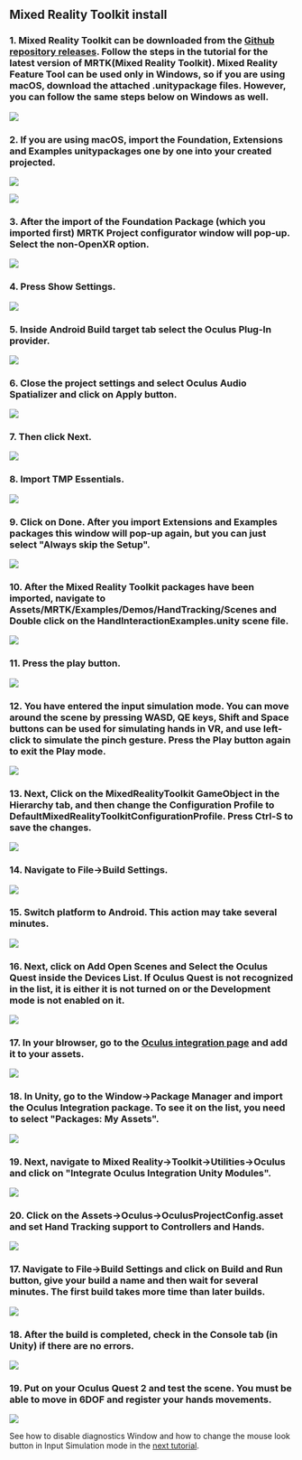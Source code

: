 ## Mixed Reality Toolkit install

### 1. Mixed Reality Toolkit can be downloaded from the [Github repository releases](https://github.com/microsoft/MixedRealityToolkit-Unity/releases). Follow the steps in the tutorial for the latest version of MRTK(Mixed Reality Toolkit). Mixed Reality Feature Tool can be used only in Windows, so if you are using macOS, download the attached .unitypackage files. However, you can follow the same steps below on Windows as well.
![](https://github.com/FedorIvachev/IoThingsLab-ReadmeFiles/blob/master/Tutorials/NUIX-Setup-Pictures/MRTK-Setup-1.png)

### 2. If you are using macOS, import the Foundation, Extensions and Examples unitypackages one by one into your created projected.
![](https://github.com/FedorIvachev/IoThingsLab-ReadmeFiles/blob/master/Tutorials/NUIX-Setup-Pictures/MRTK-Setup-2.png)

![](https://github.com/FedorIvachev/IoThingsLab-ReadmeFiles/blob/master/Tutorials/NUIX-Setup-Pictures/MRTK-Setup-3.png)

### 3. After the import of the Foundation Package (which you imported first) MRTK Project configurator window will pop-up. Select the non-OpenXR option.
![](https://github.com/FedorIvachev/IoThingsLab-ReadmeFiles/blob/master/Tutorials/NUIX-Setup-Pictures/MRTK-Setup-4.png)

### 4. Press Show Settings.
![](https://github.com/FedorIvachev/IoThingsLab-ReadmeFiles/blob/master/Tutorials/NUIX-Setup-Pictures/MRTK-Setup-5.png)

### 5. Inside Android Build target tab select the Oculus Plug-In provider.
![](https://github.com/FedorIvachev/IoThingsLab-ReadmeFiles/blob/master/Tutorials/NUIX-Setup-Pictures/MRTK-Setup-6.png)

### 6. Close the project settings and select Oculus Audio Spatializer and click on Apply button.
![](https://github.com/FedorIvachev/IoThingsLab-ReadmeFiles/blob/master/Tutorials/NUIX-Setup-Pictures/MRTK-Setup-7.png)

### 7. Then click Next.
![](https://github.com/FedorIvachev/IoThingsLab-ReadmeFiles/blob/master/Tutorials/NUIX-Setup-Pictures/MRTK-Setup-8.png)

### 8. Import TMP Essentials.
![](https://github.com/FedorIvachev/IoThingsLab-ReadmeFiles/blob/master/Tutorials/NUIX-Setup-Pictures/MRTK-Setup-9.png)

### 9. Click on Done. After you import Extensions and Examples packages this window will pop-up again, but you can just select "Always skip the Setup".
![](https://github.com/FedorIvachev/IoThingsLab-ReadmeFiles/blob/master/Tutorials/NUIX-Setup-Pictures/MRTK-Setup-10.png)

### 10. After the Mixed Reality Toolkit packages have been imported, navigate to Assets/MRTK/Examples/Demos/HandTracking/Scenes and Double click on the HandInteractionExamples.unity scene file.
![](https://github.com/FedorIvachev/IoThingsLab-ReadmeFiles/blob/master/Tutorials/NUIX-Setup-Pictures/MRTK-Setup-11.png)

### 11. Press the play button. 
![](https://github.com/FedorIvachev/IoThingsLab-ReadmeFiles/blob/master/Tutorials/NUIX-Setup-Pictures/MRTK-Setup-12.png)

### 12. You have entered the input simulation mode. You can move around the scene by pressing WASD, QE keys, Shift and Space buttons can be used for simulating hands in VR, and use left-click to simulate the pinch gesture. Press the Play button again to exit the Play mode.
![](https://github.com/FedorIvachev/IoThingsLab-ReadmeFiles/blob/master/Tutorials/NUIX-Setup-Pictures/MRTK-Setup-13.png)

### 13. Next, Click on the MixedRealityToolkit GameObject in the Hierarchy tab, and then change the Configuration Profile to DefaultMixedRealityToolkitConfigurationProfile. Press Ctrl-S to save the changes.
![](https://github.com/FedorIvachev/IoThingsLab-ReadmeFiles/blob/master/Tutorials/NUIX-Setup-Pictures/MRTK-Setup-13-1.png)

### 14. Navigate to File->Build Settings.
![](https://github.com/FedorIvachev/IoThingsLab-ReadmeFiles/blob/master/Tutorials/NUIX-Setup-Pictures/MRTK-Setup-14.png)

### 15. Switch platform to Android. This action may take several minutes.
![](https://github.com/FedorIvachev/IoThingsLab-ReadmeFiles/blob/master/Tutorials/NUIX-Setup-Pictures/MRTK-Setup-15.png)

### 16. Next, click on Add Open Scenes and Select the Oculus Quest inside the Devices List. If Oculus Quest is not recognized in the list, it is either it is not turned on or the Development mode is not enabled on it.
![](https://github.com/FedorIvachev/IoThingsLab-ReadmeFiles/blob/master/Tutorials/NUIX-Setup-Pictures/MRTK-Setup-16.png)

### 17. In your blrowser, go to the [Oculus integration page](https://assetstore.unity.com/packages/tools/integration/oculus-integration-82022) and add it to your assets.
![](https://github.com/FedorIvachev/IoThingsLab-ReadmeFiles/blob/master/Tutorials/NUIX-Setup-Pictures/MRTK-Setup-16-1.png)

### 18. In Unity, go to the Window->Package Manager and import the Oculus Integration package. To see it on the list, you need to select "Packages: My Assets".
![](https://github.com/FedorIvachev/IoThingsLab-ReadmeFiles/blob/master/Tutorials/NUIX-Setup-Pictures/MRTK-Setup-16-2.png)

### 19. Next, navigate to Mixed Reality->Toolkit->Utilities->Oculus and click on "Integrate Oculus Integration Unity Modules".
![](https://github.com/FedorIvachev/IoThingsLab-ReadmeFiles/blob/master/Tutorials/NUIX-Setup-Pictures/MRTK-Setup-16-3.png)

### 20. Click on the Assets->Oculus->OculusProjectConfig.asset and set Hand Tracking support to Controllers and Hands.
![](https://github.com/FedorIvachev/IoThingsLab-ReadmeFiles/blob/master/Tutorials/NUIX-Setup-Pictures/MRTK-Setup-16-4.png)

### 17. Navigate to File->Build Settings and click on Build and Run button, give your build a name and then wait for several minutes. The first build takes more time than later builds. 
![](https://github.com/FedorIvachev/IoThingsLab-ReadmeFiles/blob/master/Tutorials/NUIX-Setup-Pictures/MRTK-Setup-17.png)

### 18. After the build is completed, check in the Console tab (in Unity) if there are no errors.
![](https://github.com/FedorIvachev/IoThingsLab-ReadmeFiles/blob/master/Tutorials/NUIX-Setup-Pictures/MRTK-Setup-18.png)

### 19. Put on your Oculus Quest 2 and test the scene. You must be able to move in 6DOF and register your hands movements.
![](https://github.com/FedorIvachev/IoThingsLab-ReadmeFiles/blob/master/Tutorials/NUIX-Setup-Pictures/MRTK-Oculus-1.png)

See how to disable diagnostics Window and how to change the mouse look button in Input Simulation mode in the [next tutorial](https://github.com/FedorIvachev/IoThingsLab-ReadmeFiles/blob/master/Tutorials/ToolkitConfigutationProfileSetup.md).
